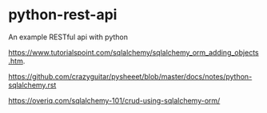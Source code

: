 # python-rest-api
An example RESTful api with python

https://www.tutorialspoint.com/sqlalchemy/sqlalchemy_orm_adding_objects.htm.

https://github.com/crazyguitar/pysheeet/blob/master/docs/notes/python-sqlalchemy.rst

https://overiq.com/sqlalchemy-101/crud-using-sqlalchemy-orm/